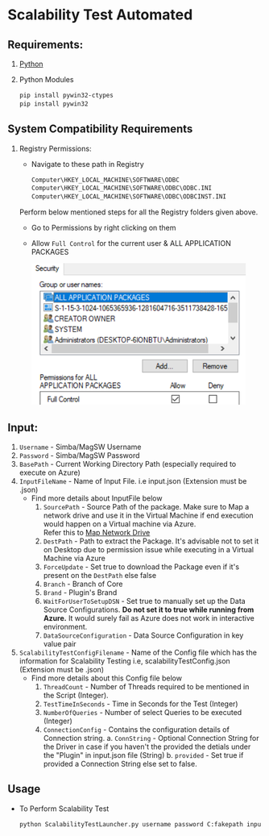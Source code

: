 # Scalability Test Automated

## Requirements:
  1. [Python](https://www.python.org/downloads/)
  
  2. Python Modules
      ```bash
      pip install pywin32-ctypes
      pip install pywin32
      ```

## System Compatibility Requirements
  1. Registry Permissions:
  
      - Navigate to these path in Registry
        ```bash
        Computer\HKEY_LOCAL_MACHINE\SOFTWARE\ODBC
        Computer\HKEY_LOCAL_MACHINE\SOFTWARE\ODBC\ODBC.INI
        Computer\HKEY_LOCAL_MACHINE\SOFTWARE\ODBC\ODBCINST.INI
        ```
      Perform below mentioned steps for all the Registry folders given above.
      - Go to Permissions by right clicking on them
      - Allow `Full Control` for the current user & ALL APPLICATION PACKAGES
        
        ![img.png](img.png)

## Input:
  1. `Username`       - Simba/MagSW Username
  2. `Password`       - Simba/MagSW Password
  3. `BasePath`       - Current Working Directory Path (especially required to execute on Azure)
  4. `InputFileName`  - Name of Input File. i.e input.json (Extension must be .json)
        - Find more details about InputFile below
            1. `SourcePath` - Source Path of the package. Make sure to Map a network drive 
               and use it in the Virtual Machine if end execution would happen on a Virtual machine via Azure.  
               Refer this to [Map Network Drive](https://magnitudesoftware-my.sharepoint.com/:v:/g/personal/cjoshi_magsw_com/EZkVdUiiKNJKlORQQnR78vsBngNCkAEERs1YEBN3NqA_xw)
            2. `DestPath` - Path to extract the Package. It's advisable not to set it on Desktop due to permission issue while executing in a Virtual Machine via Azure
            3. `ForceUpdate` - Set true to download the Package even if it's present on the `DestPath` else false
            4. `Branch` - Branch of Core
            5. `Brand` - Plugin's Brand
            6. `WaitForUserToSetupDSN` - Set true to manually set up the Data Source Configurations. **Do not set it to true while running from Azure.** It would surely fail as Azure does not work in interactive environment.
            7. `DataSourceConfiguration` - Data Source Configuration in key value pair
  5. `ScalabilityTestConfigFilename` - Name of the Config file which has the information for Scalability Testing i.e, scalabilityTestConfig.json (Extension must be .json)
        - Find more details about this Config file below   
            1. `ThreadCount` - Number of Threads required to be mentioned in the Script (Integer).
            2. `TestTimeInSeconds` - Time in Seconds for the Test (Integer)
            3. `NumberOfQueries` - Number of select Queries to be executed (Integer)
            4. `ConnectionConfig` - Contains the configuration details of Connection string.
                a. `ConnString` - Optional Connection String for the Driver in case if you haven't the provided the detials under the "Plugin" in input.json file (String)
                b. `provided` - Set true if provided a Connection String else set to false.

## Usage
- To Perform Scalability Test
     ```bash
     python ScalabilityTestLauncher.py username password C:fakepath input.json scalabilityTestConfig.json
     ```
  
